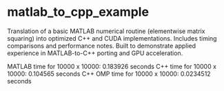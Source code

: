 # matlab_to_cpp_example
Translation of a basic MATLAB numerical routine (elementwise matrix squaring) into optimized C++ and CUDA implementations. Includes timing comparisons and performance notes. Built to demonstrate applied experience in MATLAB-to-C++ porting and GPU acceleration.


MATLAB time for 10000 x 10000: 0.183926 seconds
C++ time for 10000 x 10000: 0.104565 seconds
C++ OMP time for 10000 x 10000: 0.0234512 seconds